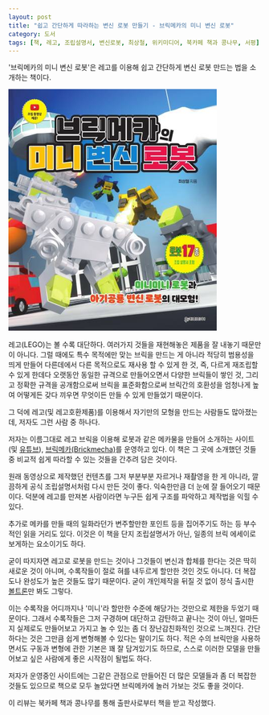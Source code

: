 ```yaml
---
layout: post
title: "쉽고 간단하게 따라하는 변신 로봇 만들기 - 브릭메카의 미니 변신 로봇"
category: 도서
tags: [책, 레고, 조립설명서, 변신로봇, 최상철, 위키미디어, 북카페 책과 콩나무, 서평]
---
```


'브릭메카의 미니 변신 로봇'은
레고를 이용해 쉽고 간단하게 변신 로봇 만드는 법을 소개하는 책이다.

![표지](/images/book/brickmecha-mini-transformation-robot-book-h480.jpg)

레고(LEGO)는 볼 수록 대단하다.
여러가지 것들을 재현해놓은 제품을 잘 내놓기 때문만이 아니다.
그럴 때에도 특수 목적에만 맞는 브릭을 만드는 게 아니라
적당히 범용성을 띄게 만들어 다른데에서 다른 목적으로도 재사용 할 수 있게 한 것,
즉, 다르게 재조립할 수 있게 한데다
오랫동안 동일한 규격으로 만들어오면서 다양한 브릭들이 쌓인 것,
그리고 정확한 규격을 공개함으로써 브릭을 표준화함으로써 브릭간의 호환성을 엄청나게 높여
어떻게든 갖다 끼우면 무엇이든 만들 수 있게 만들었기 때문이다.

그 덕에 레고(및 레고호환제품)를 이용해서 자기만의 모형을 만드는 사람들도 많아졌는데,
저자도 그런 사람 중 하나다.

저자는 이름그대로 레고 브릭을 이용해 로봇과 같은 메카물을 만들어 소개하는 사이트(및 [유튜브](https://www.youtube.com/c/BrickMecha)),
[브릭메카(Brickmecha)](https://brickmecha.net/)를 운영하고 있다.
이 책은 그 곳에 소개했던 것들 중
비교적 쉽게 따라할 수 있는 것들을 간추려 담은 것이다.

원래 동영상으로 제작했던 컨텐츠를
그저 부분부분 자르거나 재촬영을 한 게 아니라,
깔끔하게 공식 조립설명서처럼 다시 만든 것이 좋다.
익숙한만큼 더 눈에 잘 들어오기 때문이다.
덕분에 레고를 만져본 사람이라면 누구든 쉽게 구조를 파악하고 제작법을 익힐 수 있다.

추가로 메카를 만들 때의 일화라던가
변주할만한 포인트 등을 집어주기도 하는 등
부수적인 읽을 거리도 있다.
이것은 이 책을 단지 조립설명서가 아닌, 일종의 브릭 에세이로 보게하는 요소이기도 하다.

굳이 따지자면 레고로 로봇을 만드는 것이나
그것들이 변신과 합체를 한다는 것은 딱히 새로운 것이 아니며,
수록작들이 절로 혀를 내두르게 할만한 것인 것도 아니다.
더 복잡도나 완성도가 높은 것들도 많기 때문이다.
굳이 개인제작을 뒤질 것 없이 정식 출시한 [볼트론](https://www.lego.com/ko-kr/product/voltron-21311)만 봐도 그렇다.

이는 수록작을 어디까지나 '미니'라 할만한 수준에 해당가는 것만으로 제한을 두었기 때문이다.
그래서 수록작들은 그저 구경하며 대단하고 감탄하고 끝나는 것이 아닌,
얼마든지 실제로도 만들어보고 가지고 놀 수 있는 좀 더 장난감친화적인 것으로 느껴진다.
간단하다는 것은 그만큼 쉽게 변형해볼 수 있다는 말이기도 하다.
적은 수의 브릭만을 사용하면서도 구동과 변형에 관한 기본은 꽤 잘 담겨있기도 하므로,
스스로 이러한 모델을 만들어보고 싶은 사람에게 좋은 시작점이 될법도 하다.

저자가 운영중인 사이트에는 그같은 관점으로 만들어진 더 많은 모델들과
좀 더 복잡한 것들도 있으므로
책으로 모두 놀았다면 브릭메카에 놀러 가보는 것도 좋을 것이다.



<div class="im im-info">
이 리뷰는 북카페 책과 콩나무를 통해 출판사로부터 책을 받고 작성했다.
</div>
